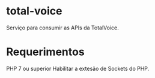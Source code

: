 # total-voice
Serviço para consumir as APIs da TotalVoice.

# Requerimentos
PHP 7 ou superior
Habilitar a extesão de Sockets do PHP.